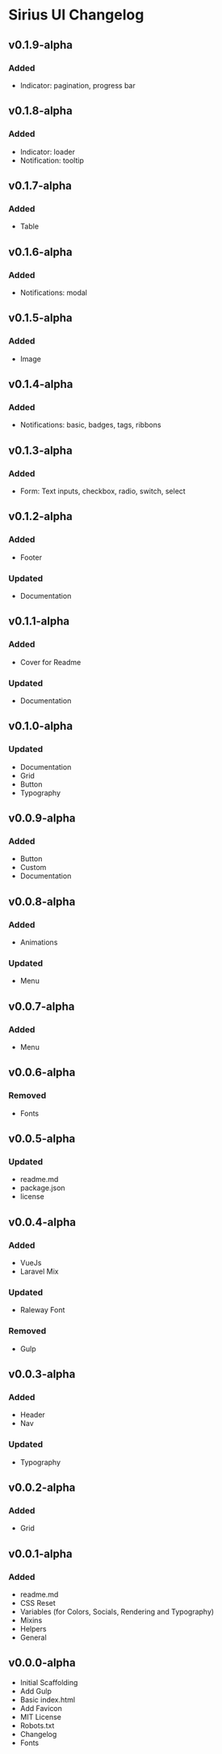 # Sirius UI Changelog

## v0.1.9-alpha

### Added

* Indicator: pagination, progress bar

## v0.1.8-alpha

### Added

* Indicator: loader
* Notification: tooltip

## v0.1.7-alpha

### Added

* Table

## v0.1.6-alpha

### Added

* Notifications: modal

## v0.1.5-alpha

### Added

* Image 

## v0.1.4-alpha

### Added

* Notifications: basic, badges, tags, ribbons 

## v0.1.3-alpha

### Added

* Form: Text inputs, checkbox, radio, switch, select

## v0.1.2-alpha

### Added

* Footer

### Updated

* Documentation

## v0.1.1-alpha

### Added

* Cover for Readme

### Updated

* Documentation

## v0.1.0-alpha

### Updated

* Documentation
* Grid
* Button
* Typography

## v0.0.9-alpha

### Added

* Button
* Custom
* Documentation

## v0.0.8-alpha

### Added

* Animations

### Updated

* Menu

## v0.0.7-alpha

### Added

* Menu

## v0.0.6-alpha

### Removed

* Fonts

## v0.0.5-alpha

### Updated

* readme.md
* package.json
* license

## v0.0.4-alpha

### Added

* VueJs
* Laravel Mix

### Updated

* Raleway Font

### Removed

* Gulp

## v0.0.3-alpha

### Added

* Header
* Nav

### Updated

* Typography

## v0.0.2-alpha

### Added

* Grid

## v0.0.1-alpha

### Added

* readme.md
* CSS Reset
* Variables (for Colors, Socials, Rendering and Typography)
* Mixins
* Helpers
* General

## v0.0.0-alpha

* Initial Scaffolding
* Add Gulp
* Basic index.html
* Add Favicon
* MIT License
* Robots.txt
* Changelog
* Fonts